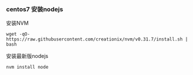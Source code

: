 ### centos7 安装nodejs

安装NVM

```
wget -qO- https://raw.githubusercontent.com/creationix/nvm/v0.31.7/install.sh | bash
```

安装最新版nodejs

 ```
 nvm install node
 ```